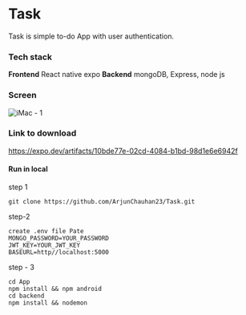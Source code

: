 # Task

Task is simple to-do App with user authentication.

### Tech stack

**Frontend**
React native expo
**Backend** mongoDB, Express, node js

### Screen
![iMac - 1](https://user-images.githubusercontent.com/81867699/183631005-69612656-2945-43e7-a82e-7402d45cb688.png)

 
### Link to download

https://expo.dev/artifacts/10bde77e-02cd-4084-b1bd-98d1e6e6942f

#### Run in local

step 1

``git clone https://github.com/ArjunChauhan23/Task.git``

step-2

```
create .env file Pate
MONGO_PASSWORD=YOUR_PASSWORD
JWT_KEY=YOUR_JWT_KEY
BASEURL=http//localhost:5000

```

step - 3

````
cd App 
npm install && npm android
cd backend 
npm install && nodemon 
````
